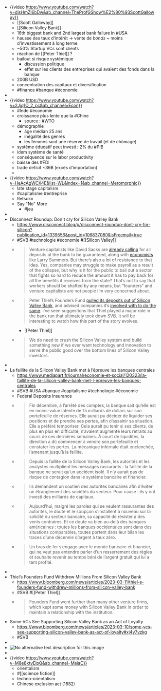 - {{video https://www.youtube.com/watch?v=disHmZI6bDw&ab_channel=TheProfGShow%E2%80%93ScottGalloway}}
	- [[Scott Galloway]]
	- [[Silicon Valley Bank]]
	- 16th biggest bank and 2nd largest bank failure in #USA
	- hausse des taux d'intérêt -> vente de *bonds* ~ moins d'investissement à long terme
	- ~50% Startup VCs sont clients
	- réaction de [[Peter Thiel]] ?
	- bailout si risque systémique
		- discussion politique
		- effet sur les clients des entreprises qui avaient des fonds dans la banque
	- 200B USD
	- concentration des capitaux et diversification
	- #finance #banque #économie
-
- {{video https://www.youtube.com/watch?v=2Jjq1O_2_pc&ab_channel=Econ}}
	- #Inde #économie
	- croissance plus lente que la #Chine
		- source : #WTO
	- démographie
		- âge médian 25 ans
		- inégalité des genres
		- les femmes sont une réserve de travail (et de chômage)
	- système éducatif peut investi : 2% du #PIB
	- idem système de santé
	- conséquence sur le labor productivity
	- baisse des #FDI
	- trade deficit ~36B (excès d'importation)
	-
- {{video https://www.youtube.com/watch?v=HeAcAgWCX4E&list=WL&index=1&ab_channel=Meromorphic}}
	- late stage capitalism
	- #capitalisme #entreprise
	- Retsuko
	- Say "No" More
		- #jeu
-
- Disconnect Roundup: Don't cry for Silicon Valley Bank
	- https://www.disconnect.blog/p/disconnect-roundup-dont-cry-for-silicon?publication_id=1339556&post_id=106837080&isFreemail=true
	- #SVB #technologie #économie #[[Silicon Valley]]
	- > Venture capitalists like David Sacks are [already calling](https://twitter.com/DavidSacks/status/1634292056821764099?s=20) for all deposits at the bank to be guaranteed, along with [economists](https://www.bloomberg.com/news/articles/2023-03-10/summers-sees-no-systemic-risk-from-svb-if-depositors-protected) like Larry Summers. But there’s also a lot of resistance to that idea. Yes, companies may struggle to make payroll as a result of the collapse, but why is it for the public to bail out a sector that fights so hard to reduce the amount it has to pay back for all the benefits it receives from the state? That’s not to say that workers should be shafted by any means, but “founders” and venture capitalists are not people I’m very 
	  concerned about.
	- > Peter Thiel’s Founders Fund [pulled its deposits out of Silicon Valley Bank](https://www.bloomberg.com/news/articles/2023-03-11/thiel-s-founders-fund-withdrew-millions-from-silicon-valley-bank), and advised companies it’s [involved with to do the same](https://www.marketwatch.com/story/peter-thiels-founders-fund-advises-companies-to-pull-money-from-silicon-valley-bank-report-12bda21d). I’ve seen suggestions that Thiel played a major role in the bank run  that ultimately took down SVB. It will be interesting to watch how this part of the story evolves.
		- [[Peter Thiel]]
	- > We do need to crush the Silicon Valley system and build something 
	  new if we ever want technology and innovation to serve the public good 
	  over the bottom lines of Silicon Valley investors.
-
- La faillite de la Silicon Valley Bank met à l’épreuve les banques centrales
	- https://www.mediapart.fr/journal/economie-et-social/120323/la-faillite-de-la-silicon-valley-bank-met-l-epreuve-les-banques-centrales
	- #SVB #USA #banque #capitalisme #technologie #économie
	- Federal Deposits Insurance
	- > Fin décembre, à l’arrêté des comptes, la banque sait qu’elle est en moins-value latente de 15 milliards de dollars sur son portefeuille de réserves. Elle aurait pu décider de liquider ses positions et de prendre ses pertes, afin d’assainir sa situation. Elle a préféré temporiser. Cela aurait pu tenir si ses clients, de plus en plus en difficulté, n’avaient augmenté leurs retraits au cours de ces dernières semaines. À court de liquidités, la direction a dû commencer à vendre son portefeuille et constater les pertes. La mécanique infernale était enclenchée, l’amenant jusqu’à la faillite.
	- > Depuis la faillite de la Silicon Valley Bank, les autorités et les analystes multiplient les messages rassurants : la faillite de la banque ne serait qu’un accident isolé. Il n’y aurait pas de risque de contagion dans le système bancaire et financier.
	- > Ils demandent un soutien des autorités bancaires afin d’éviter un étranglement des sociétés du secteur. Pour cause : ils y ont investi des milliards de capitaux.
	- > Aujourd’hui, malgré les paroles qui se veulent rassurantes des autorités, le doute et le soupçon s’installent à nouveau sur la solidité du secteur bancaire, sa capacité de résister à des vents contraires. Et ce doute va bien au-delà des banques américaines : toutes les banques occidentales sont dans des situations comparables, toutes portent dans leur bilan les traces d’une décennie d’argent à taux zéro.
	- > Un bras de fer s’engage avec le monde bancaire et financier, qui ne veut pas entendre parler d’un resserrement des règles et souhaite revenir au temps béni de l’argent gratuit qui lui a tant profité.
-
- Thiel’s Founders Fund Withdrew Millions From Silicon Valley Bank
	- https://www.bloomberg.com/news/articles/2023-03-11/thiel-s-founders-fund-withdrew-millions-from-silicon-valley-bank
	- #SVB #[[Peter Thiel]]
	- > Founders Fund went further than many other venture firms, which kept some money with Silicon Valley Bank in order to maintain a relationship with the institution.
- Some VCs See Supporting Silicon Valley Bank as an Act of Loyalty
	- https://www.bloomberg.com/news/articles/2023-03-10/some-vcs-see-supporting-silicon-valley-bank-as-act-of-loyalty#xj4y7vzkg
	- #SVB
-
- ![No alternative text description for this image](https://media.licdn.com/dms/image/C5622AQE0PY6NubXw5Q/feedshare-shrink_800/0/1678554529701?e=1681344000&v=beta&t=ronMnaea21uAf7kV825zJIQ2RQ1Zm4FH0hWuzeyxjBk)
-
- {{video https://www.youtube.com/watch?v=M8e8xtvElpQ&ab_channel=MaiaC}}
	- orientalism
	- #[[science fiction]]
	- techno-orientalism
	- Chinese exclusion act (1882)